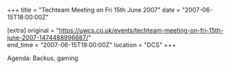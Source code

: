 +++
title = "Techteam Meeting on Fri 15th June 2007"
date = "2007-06-15T18:00:00Z"

[extra]
original = "https://uwcs.co.uk/events/techteam-meeting-on-fri-15th-june-2007-1474488996687/"    
end_time = "2007-06-15T19:00:00Z"
location = "DCS"
+++

Agenda: Backus, gaming

